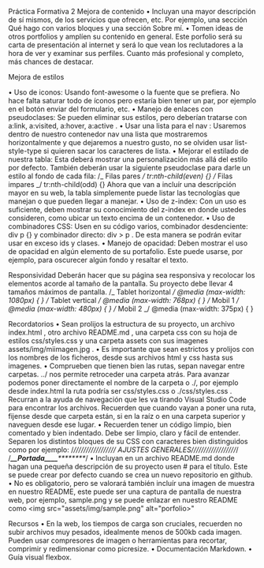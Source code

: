 Práctica Formativa 2
Mejora de contenido
• Incluyan una mayor descripción de sí mismos, de los servicios que ofrecen, etc. Por ejemplo, una sección Qué hago con varios bloques y una sección Sobre mí.
• Tomen ideas de otros portfolios y amplíen su contenido en general. Este porfolio será su carta de presentación al internet y será lo que vean los reclutadores a la hora de ver y examinar sus perfiles. Cuanto más profesional y completo, más chances de destacar.

Mejora de estilos

 • Uso de iconos: Usando font-awesome o la fuente que se prefiera. No hace falta saturar todo de íconos pero estaría bien tener un par, por ejemplo en el botón enviar del formulario, etc.
• Manejo de enlaces con pseudoclases: Se pueden eliminar sus estilos, pero deberían tratarse con a:link, a:visited, a:hover, a:active .
• Usar una lista para el nav : Usaremos dentro de nuestro contenedor nav una lista que mostraremos horizontalmente y que dejaremos a nuestro gusto, no se olviden usar list-style-type si quieren sacar los caracteres de lista.
• Mejorar el estilado de nuestra tabla: Esta deberá mostrar una personalización más allá del estilo por defecto. También deberán usar la siguiente pseudoclase para darle un estilo al fondo de cada fila:
/_ Filas pares _/
tr:nth-child(even) {}
/_ Filas impares _/
tr:nth-child(odd) {}
Ahora que van a incluír una descripción mayor en su web, la tabla simplemente puede listar las tecnologías
que manejan o que pueden llegar a manejar.
• Uso de z-index: Con un uso es suficiente, deben mostrar su conocimiento del z-index en donde ustedes consideren, como ubicar un texto encima de un contenedor.
• Uso de combinadores CSS: Usen en su código varios, combinador desdenciente: div p {} y combinador directo: div > p . De esta manera se podrán evitar usar en exceso ids y clases.
• Manejo de opacidad: Deben mostrar el uso de opacidad en algún elemento de su portafolio. Este puede usarse, por ejemplo, para oscurecer algún fondo y resaltar el texto.

Responsividad
Deberán hacer que su página sea responsiva y recolocar los elementos acorde al tamaño de la pantalla. Su proyecto debe llevar 4 tamaños máximos de pantalla.
/_ Tablet horizontal _/
@media (max-width: 1080px) { }
/_ Tablet vertical _/
@media (max-width: 768px) { }
/_ Mobil 1 _/
@media (max-width: 480px) { }
/_ Mobil 2 _/
@media (max-width: 375px) { }

Recordatorios
• Sean prolijos la estructura de su proyecto, un archivo index.html , otro archivo README.md , una carpeta css con su hoja de estilos css/styles.css y una carpeta assets con sus imagenes assets/img/miimagen.jpg .
• Es importante que sean estrictos y prolijos con los nombres de los ficheros, desde sus archivos html y css hasta sus imagenes.
• Comprueben que tienen bien las rutas, sepan navegar entre carpetas. ../ nos permite retroceder una carpeta atrás. Para avanzar podemos poner directamente el nombre de la carpeta o ./, por ejemplo desde index.html la ruta podría ser css/styles.css o ./css/styles.css . Recurran a la ayuda de navegación que les va tirando Visual Studio Code para encontrar los archivos. Recuerden que cuando
vayan a poner una ruta, fijense desde que carpeta están, si en la raíz o en una carpeta superior y naveguen desde ese lugar.
• Recuerden tener un código limpio, bien comentado y bien indentado. Debe ser limpio, claro y fácil de entender. Separen los distintos bloques de su CSS con caracteres bien distinguidos como por ejemplo:
/_///////////////// AJUSTES GENERALES//////////////////_/
/_********\_\_********Portada************\_\_\_\_************_/
• Incluyan en un archivo README.md donde hagan una pequeña descripción de su proyecto usen # para el título. Este se puede crear por defecto cuando se crea un nuevo repositorio en github.
• No es obligatorio, pero se valorará también incluír una imagen de muestra en nuestro README, este puede ser una captura de pantalla de nuestra web, por ejemplo, sample.png y se puede enlazar en nuestro README como <img src="assets/img/sample.png" alt="porfolio>"

Recursos
• En la web, los tiempos de carga son cruciales, recuerden no subir archivos muy pesados, idealmente menos de 500kb cada imagen. Pueden usar compresores de imagen o herramientas para recortar, comprimir y redimensionar como picresize.
• Documentación Markdown.
• Guía visual flexbox.
